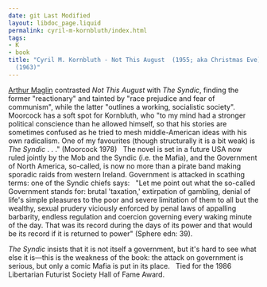 ```yaml
---
date: git Last Modified
layout: libdoc_page.liquid
permalink: cyril-m-kornbluth/index.html
tags:
- K
- book
title: "Cyril M. Kornbluth - Not This August  (1955; aka Christmas Eve); The Syndic
  (1963)"
---
```


<a href="https://libcom.org/files/Rad%20America%20V3%20I4.pdf">Arthur Maglin</a>  contrasted _Not This August_ with _The Syndic_, finding the former  "reactionary" and tainted by "race prejudice and fear of communism", while the  latter "outlines a working, socialistic society".
 
Moorcock has a soft spot for Kornbluth, who "to my mind  had a stronger political conscience than he allowed himself, so that his stories  are sometimes confused as he tried to mesh middle-American ideas with his own  radicalism. One of  my favourites (though structurally it is a bit weak) is _The Syndic_ . . ." (Moorcock 1978)
 
The novel is set in a future USA now ruled  jointly by the Mob and the Syndic (i.e. the Mafia), and the Government of North  America, so-called, is now no more than a pirate band making sporadic raids from  western Ireland. Government is attacked in scathing terms: one of the Syndic  chiefs says:
 
"Let me point out what the so-called Government stands  for: brutal 'taxation,' extirpation of gambling, denial of life's simple  pleasures to the poor and severe limitation of them to all but the wealthy,  sexual prudery viciously enforced by penal laws of appalling barbarity, endless  regulation and coercion governing every waking minute of the day. That was its  record during the days of its power and that would be its record if it is  returned to power" (Sphere edn: 39).

_The Syndic_ insists that it is not itself a government, but  it's hard to see what else it is—this is the weakness of the book: the attack  on government is serious, but only a comic Mafia is put in its place.
 
Tied for the 1986 Libertarian Futurist  Society Hall of Fame Award.